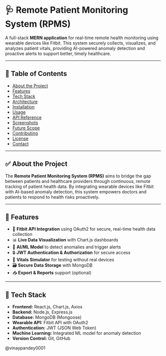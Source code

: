 # 🩺 Remote Patient Monitoring System (RPMS)

A full-stack **MERN application** for real-time remote health monitoring using wearable devices like Fitbit. This system securely collects, visualizes, and analyzes patient vitals, providing AI-powered anomaly detection and proactive alerts to support better, timely healthcare.

---

## 📌 Table of Contents

- [About the Project](#about-the-project)
- [Features](#features)
- [Tech Stack](#tech-stack)
- [Architecture](#architecture)
- [Installation](#installation)
- [Usage](#usage)
- [API Reference](#api-reference)
- [Screenshots](#screenshots)
- [Future Scope](#future-scope)
- [Contributing](#contributing)
- [License](#license)
- [Contact](#contact)

---

## ✅ About the Project

The **Remote Patient Monitoring System (RPMS)** aims to bridge the gap between patients and healthcare providers through continuous, remote tracking of patient health data. By integrating wearable devices like Fitbit with AI-based anomaly detection, this system empowers doctors and patients to respond to health risks proactively.

---

## 🚀 Features

- 🔗 **Fitbit API Integration** using OAuth2 for secure, real-time health data collection
- 📊 **Live Data Visualization** with Chart.js dashboards
- 🤖 **AI/ML Model** to detect anomalies and trigger alerts
- 🔒 **JWT Authentication & Authorization** for secure access
- 🧩 **Vitals Simulator** for testing without real devices
- 🗃️ **Secure Data Storage** with MongoDB
- 📥 **Export & Reports** support (optional)

---

## 🧰 Tech Stack

- **Frontend:** React.js, Chart.js, Axios
- **Backend:** Node.js, Express.js
- **Database:** MongoDB (Mongoose)
- **Wearable API:** Fitbit API with OAuth2
- **Authentication:** JWT (JSON Web Token)
- **Machine Learning:** Integrated ML model for anomaly detection
- **Version Control:** Git, GitHub

@vinaypandey0001

